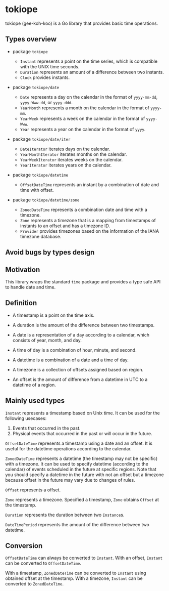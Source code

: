 # tokiope

tokiope (gee-koh-koo) is a Go library that provides basic time operations.

## Types overview

- package `tokiope`
    - `Instant` represents a point on the time series, which is compatible with the UNIX time seconds.
    - `Duration` represents an amount of a difference between two instants.
    - `Clock` provides instants.

- package `tokiope/date`
    - `Date` represents a day on the calendar in the format of `yyyy-mm-dd`, `yyyy-Www-dd`, or `yyyy-ddd`.
    - `YearMonth` represents a month on the calendar in the format of `yyyy-mm`.
    - `YearWeek` represents a week on the calendar in the format of `yyyy-Www`.
    - `Year` represents a year on the calendar in the format of `yyyy`.

- package `tokiope/date/iter`
    - `DateIterator` iterates days on the calendar.
    - `YearMonthIterator` iterates months on the calendar.
    - `YearWeekIterator` iterates weeks on the calendar.
    - `YearIterator` iterates years on the calendar.

- package `tokiope/datetime`
    - `OffsetDateTime` represents an instant by a combination of date and time with offset.

- package `tokiope/datetime/zone`
    - `ZonedDateTime` represents a combination date and time with a timezone.
    - `Zone` represents a timezone that is a mapping from timestamps of instants to an offset and has a timezone ID.
    - `Provider` provides timezones based on the information of the IANA timezone database.


## Avoid bugs by types design


## Motivation

This library wraps the standard `time` package and provides a type safe API to handle date and time.

## Definition

- A timestamp is a point on the time axis.
- A duration is the amount of the difference between two timestamps.

- A date is a representation of a day according to a calendar, which consists of year, month, and day.
- A time of day is a combination of hour, minute, and second.
- A datetime is a combination of a date and a time of day.

- A timezone is a collection of offsets assigned based on region.
- An offset is the amount of difference from a datetime in UTC to a datetime of a region.

## Mainly used types

`Instant` represents a timestamp based on Unix time.
It can be used for the following usecases:

1. Events that occurred in the past.
2. Physical events that occurred in the past or will occur in the future.

`OffsetDateTime` represents a timestamp using a date and an offset.
It is useful for the datetime operations according to the calendar.

`ZonedDateTime` represents a datetime (the timestamp may not be specific) with a timezone.
It can be used to specify datetime (according to the calendar) of events scheduled in the future at specific regions.
Note that you should specify a datetime in the future with not an offset but a timezone because offset in the future may
vary due to changes of rules.

`Offset` represents a offset.

`Zone` represents a timezone. Specified a timestamp, `Zone` obtains `Offset` at the timestamp.

`Duration` represents the duration between two `Instance`s.

`DateTimePeriod` represents the amount of the difference between two datetime.

## Conversion

`OffsetDateTime` can always be converted to `Instant`.
With an offset, `Instant` can be converted to `OffsetDateTime`.

With a timestamp, `ZonedDateTime` can be converted to `Instant` using obtained offset at the timestamp.
With a timezone, `Instant` can be converted to `ZonedDateTime`.
